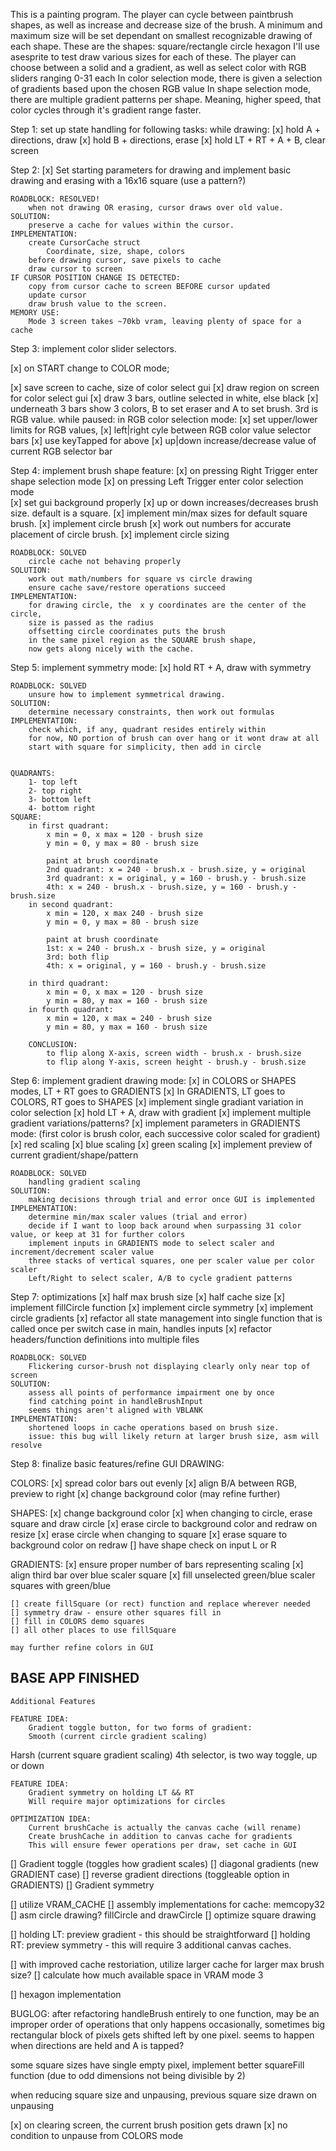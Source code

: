 This is a painting program. The player can cycle between paintbrush shapes, as well as increase and decrease size of the brush.
A minimum and maximum size will be set dependant on smallest recognizable drawing of each shape.
These are the shapes:
  square/rectangle
  circle
  hexagon
I'll use asesprite to test draw various sizes for each of these.
The player can choose between a solid and a gradient, as well as select color with RGB sliders ranging 0-31 each 
In color selection mode, there is given a selection of gradients based upon the chosen RGB value
In shape selection mode, there are multiple gradient patterns per shape.
Meaning, higher speed, that color cycles through it's gradient range faster.


Step 1:
  set up state handling for following tasks:
    while drawing:
[x]      hold A + directions, draw
[x]      hold B + directions, erase
[x]     hold LT + RT + A + B, clear screen

Step 2:
[x]  Set starting parameters for drawing and implement basic drawing and erasing with a 16x16 square (use a pattern?)

    ROADBLOCK: RESOLVED!
        when not drawing OR erasing, cursor draws over old value.
    SOLUTION:
        preserve a cache for values within the cursor.
    IMPLEMENTATION:
        create CursorCache struct
            Coordinate, size, shape, colors
        before drawing cursor, save pixels to cache
        draw cursor to screen
    IF CURSOR POSITION CHANGE IS DETECTED:
        copy from cursor cache to screen BEFORE cursor updated
        update cursor
        draw brush value to the screen.
    MEMORY USE:
        Mode 3 screen takes ~70kb vram, leaving plenty of space for a cache

Step 3:
  implement color slider selectors.

[x] on START change to COLOR mode;


[x] save screen to cache, size of color select gui
[x] draw region on screen for color select gui
[x] draw 3 bars, outline selected in white, else black
[x] underneath 3 bars show 3 colors, B to set eraser and A to set brush. 3rd is RGB value.
    while paused:
      in RGB color selection mode:
[x] set upper/lower limits for RGB values, 
[x]        left|right cyle between RGB color value selector bars
[x]         use keyTapped for above
[x]        up|down increase/decrease value of current RGB selector bar
    
Step 4:
  implement brush shape feature:
[x]      on pressing Right Trigger enter shape selection mode 
[x]      on pressing Left Trigger enter color selection mode  
[x]      set gui background properly
[x]      up or down increases/decreases brush size.  default is a square.
[x] implement min/max sizes for default square brush.
[x] implement circle brush
[x] work out numbers for accurate placement of circle brush.
[x] implement circle sizing

    ROADBLOCK: SOLVED
        circle cache not behaving properly
    SOLUTION:
        work out math/numbers for square vs circle drawing 
        ensure cache save/restore operations succeed
    IMPLEMENTATION:
        for drawing circle, the  x y coordinates are the center of the circle,
        size is passed as the radius
        offsetting circle coordinates puts the brush 
        in the same pixel region as the SQUARE brush shape, 
        now gets along nicely with the cache.
    
Step 5:
  implement symmetry mode:
[x]     hold RT + A, draw with symmetry

    ROADBLOCK: SOLVED
        unsure how to implement symmetrical drawing.
    SOLUTION:
        determine necessary constraints, then work out formulas
    IMPLEMENTATION:
        check which, if any, quadrant resides entirely within
        for now, NO portion of brush can over hang or it wont draw at all
        start with square for simplicity, then add in circle
        
        
    QUADRANTS:
        1- top left
        2- top right
        3- bottom left
        4- bottom right
    SQUARE:
        in first quadrant:
            x min = 0, x max = 120 - brush size 
            y min = 0, y max = 80 - brush size

            paint at brush coordinate
            2nd quadrant: x = 240 - brush.x - brush.size, y = original
            3rd quadrant: x = original, y = 160 - brush.y - brush.size
            4th: x = 240 - brush.x - brush.size, y = 160 - brush.y - brush.size
        in second quadrant:
            x min = 120, x max 240 - brush size
            y min = 0, y max = 80 - brush size

            paint at brush coordinate
            1st: x = 240 - brush.x - brush size, y = original
            3rd: both flip
            4th: x = original, y = 160 - brush.y - brush.size

        in third quadrant:
            x min = 0, x max = 120 - brush size
            y min = 80, y max = 160 - brush size
        in fourth quadrant:
            x min = 120, x max = 240 - brush size
            y min = 80, y max = 160 - brush size

        CONCLUSION:
            to flip along X-axis, screen width - brush.x - brush.size
            to flip along Y-axis, screen height - brush.y - brush.size

Step 6:
    implement gradient drawing mode:
[x]  in COLORS or SHAPES modes, LT + RT goes to GRADIENTS
[x]  In GRADIENTS, LT goes to COLORS, RT goes to SHAPES
[x]  implement single gradiant variation in color selection
[x]     hold LT + A, draw with gradient
[x]  implement multiple gradient variations/patterns?
[x]  implement parameters in GRADIENTS mode:
    (first color is brush color, each successive color scaled for gradient)
    [x] red scaling 
    [x] blue scaling
    [x] green scaling
[x] implement preview of current gradient/shape/pattern

    ROADBLOCK: SOLVED
        handling gradient scaling
    SOLUTION:
        making decisions through trial and error once GUI is implemented
    IMPLEMENTATION:
        determine min/max scaler values (trial and error)
        decide if I want to loop back around when surpassing 31 color value, or keep at 31 for further colors
        implement inputs in GRADIENTS mode to select scaler and increment/decrement scaler value
        three stacks of vertical squares, one per scaler value per color scaler
        Left/Right to select scaler, A/B to cycle gradient patterns
    

Step 7: 
    optimizations
[x] half max brush size
[x] half cache size
[x] implement fillCircle function
[x] implement circle symmetry
[x] implement circle gradients
[x] refactor all state management into single function that is called once per switch case in main, handles inputs
[x] refactor headers/function definitions into multiple files

    ROADBLOCK: SOLVED
        Flickering cursor-brush not displaying clearly only near top of screen
    SOLUTION:
        assess all points of performance impairment one by once
        find catching point in handleBrushInput
        seems things aren't aligned with VBLANK
    IMPLEMENTATION:
        shortened loops in cache operations based on brush size.
        issue: this bug will likely return at larger brush size, asm will resolve

Step 8: 
    finalize basic features/refine GUI
DRAWING:

COLORS:
[x] spread color bars out evenly
[x]  align B/A between RGB, preview to right
[x] change background color (may refine further)

SHAPES:
[x] change background color
[x] when changing to circle, erase square and draw circle
[x] erase circle to background color and redraw on resize
[x] erase circle when changing to square
[x] erase square to background color on redraw
[] have shape check on input L or R

GRADIENTS:
[x] ensure proper number of bars representing scaling
[x] align third bar over blue scaler square
[x] fill unselected green/blue scaler squares with green/blue

    [] create fillSquare (or rect) function and replace wherever needed
    [] symmetry draw - ensure other squares fill in
    [] fill in COLORS demo squares
    [] all other places to use fillSquare

    may further refine colors in GUI

BASE APP FINISHED
----------------------------------------------------
    Additional Features

    FEATURE IDEA:
        Gradient toggle button, for two forms of gradient:
        Smooth (current circle gradient scaling)
Harsh (current square gradient scaling)
        4th selector, is two way toggle, up or down

    FEATURE IDEA:
        Gradient symmetry on holding LT && RT
        Will require major optimizations for circles 

    OPTIMIZATION IDEA:
        Current brushCache is actually the canvas cache (will rename) 
        Create brushCache in addition to canvas cache for gradients
        This will ensure fewer operations per draw, set cache in GUI

[] Gradient toggle (toggles how gradient scales)
[] diagonal gradients (new GRADIENT case)
[] reverse gradient directions (toggleable option in GRADIENTS)
[] Gradient symmetry


[] utilize VRAM_CACHE
[] assembly implementations for cache: memcopy32
[] asm circle drawing?  fillCircle and drawCircle
[] optimize square drawing

[] holding LT: preview gradient - this should be straightforward
[] holding RT: preview symmetry - this will require 3 additional canvas caches.

[] with improved cache restoriation, utilize larger cache for larger max brush size?
    [] calculate how much available space in VRAM mode 3

[] hexagon implementation

BUGLOG:
after refactoring handleBrush entirely to one function, may be an improper order of operations that only happens occasionally, sometimes big rectangular block of pixels gets shifted left by one pixel.
seems to happen when directions are held and A is tapped?


some square sizes have single empty pixel, implement better squareFill function (due to odd dimensions not being divisible by 2)

when reducing square size and unpausing, previous square size drawn on unpausing


[x] on clearing screen, the current brush position gets drawn
[x] no condition to unpause from COLORS mode
